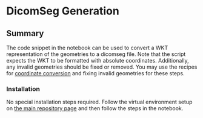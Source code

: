 # DicomSeg Generation

## Summary
The code snippet in the notebook can be used to convert a WKT representation of
the geometries to a dicomseg file. Note that the script expects the WKT 
to be formatted with absolute coordinates. Additionally, any invalid geometries 
should be fixed or removed. 
You may use the recipes for [coordinate conversion](../coordinate_converter) and 
fixing invalid geometries for these steps.

### Installation
No special installation steps required. Follow the virtual environment setup on
[the main repository page](../README.md#installation) and then follow the steps in the notebook.
